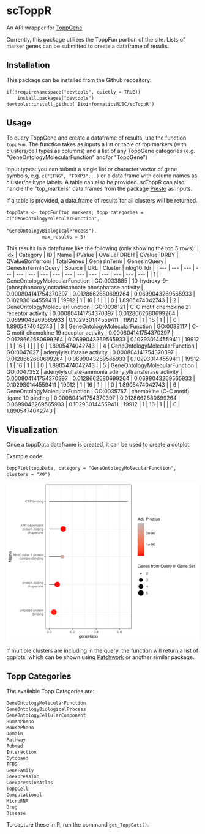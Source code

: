 # scToppR

An API wrapper for [ToppGene](https://toppgene.cchmc.org/)

Currently, this package utilizes the ToppFun portion of the site. Lists of marker genes can be submitted to create a dataframe of results.

## Installation

This package can be installed from the Github repository:

```         
if(!requireNamespace("devtools", quietly = TRUE))
    install.packages("devtools")
devtools::install_github('BioinformaticsMUSC/scToppR')
```

## Usage

To query ToppGene and create a dataframe of results, use the function `toppFun`. The function takes as inputs a list or table of top markers (with clusters/cell types as columns) and a list of any ToppGene categories (e.g. "GeneOntologyMolecularFunction" and/or "ToppGene")

Input types: you can submit a single list or character vector of gene symbols, e.g. `c("IFNG", "FOXP3"...)` or a data.frame with column names as cluster/celltype labels. A table can also be provided. scToppR can also handle the "top_markers" data.frames from the package [Presto](https://github.com/immunogenomics/presto) as inputs.

If a table is provided, a data.frame of results for all clusters will be returned.

```         
toppData <- toppFun(top_markers, topp_categories = c("GeneOntologyMolecularFunction",
                                              "GeneOntologyBiologicalProcess"),
             max_results = 5)
```

This results in a dataframe like the following (only showing the top 5 rows): 
| idx | Category | ID | Name | PValue | QValueFDRBH | QValueFDRBY | QValueBonferroni | TotalGenes | GenesInTerm | GenesInQuery | GenesInTermInQuery | Source | URL | Cluster | nlog10_fdr |
| --- | --- | --- | --- | --- | --- | --- | --- | --- | --- | --- | --- | --- | --- | --- |
| 1 | GeneOntologyMolecularFunction | GO:0033885 | 10-hydroxy-9-(phosphonooxy)octadecanoate phosphatase activity | 0.000804141754370397 | 0.0128662680699264 | 0.0699043269565933 | 0.102930144559411 | 19912 | 1 | 16 | 1 |   |   | 0 | 1.8905474042743 |
| 2 | GeneOntologyMolecularFunction | GO:0038121 | C-C motif chemokine 21 receptor activity | 0.000804141754370397 | 0.0128662680699264 | 0.0699043269565933 | 0.102930144559411 | 19912 | 1 | 16 | 1 |   |   | 0 | 1.8905474042743 |
| 3 | GeneOntologyMolecularFunction | GO:0038117 | C-C motif chemokine 19 receptor activity | 0.000804141754370397 | 0.0128662680699264 | 0.0699043269565933 | 0.102930144559411 | 19912 | 1 | 16 | 1 |   |   | 0 | 1.8905474042743 |
| 4 | GeneOntologyMolecularFunction | GO:0047627 | adenylylsulfatase activity | 0.000804141754370397 | 0.0128662680699264 | 0.0699043269565933 | 0.102930144559411 | 19912 | 1 | 16 | 1 |   |   | 0 | 1.8905474042743 |
| 5 | GeneOntologyMolecularFunction | GO:0047352 | adenylylsulfate-ammonia adenylyltransferase activity | 0.000804141754370397 | 0.0128662680699264 | 0.0699043269565933 | 0.102930144559411 | 19912 | 1 | 16 | 1 |   |   | 0 | 1.8905474042743 |
| 6 | GeneOntologyMolecularFunction | GO:0035757 | chemokine (C-C motif) ligand 19 binding | 0.000804141754370397 | 0.0128662680699264 | 0.0699043269565933 | 0.102930144559411 | 19912 | 1 | 16 | 1 |   |   | 0 | 1.8905474042743 |

## Visualization

Once a toppData dataframe is created, it can be used to create a dotplot.

Example code:

```         
toppPlot(toppData, category = "GeneOntologyMolecularFunction", clusters = "X0")
```

![DotPlot of toppData results](/examples/toppplot_example.png)

If multiple clusters are including in the query, the function will return a list of ggplots, which can be shown using [Patchwork](https://patchwork.data-imaginist.com/) or another similar package.

## Topp Categories

The available Topp Categories are:

```         
GeneOntologyMolecularFunction
GeneOntologyBiologicalProcess
GeneOntologyCellularComponent
HumanPheno
MousePheno
Domain
Pathway
Pubmed
Interaction
Cytoband
TFBS
GeneFamily
Coexpression
CoexpressionAtlas
ToppCell
Computational
MicroRNA
Drug
Disease
```

To capture these in R, run the command `get_ToppCats()`.

